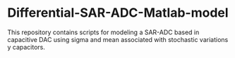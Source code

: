 # Differential-SAR-ADC-Matlab-model

This repository contains scripts for modeling a SAR-ADC based in capacitive DAC using sigma and mean associated with stochastic variations y capacitors.
